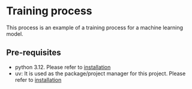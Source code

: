 # Training process

This process is an example of a training process for a machine learning model.

## Pre-requisites

- python 3.12. Please refer to [installation](https://www.python.org/about/gettingstarted/)
- uv: It is used as the package/project manager for this project. Please refer to [installation](https://docs.astral.sh/uv/getting-started/installation/)